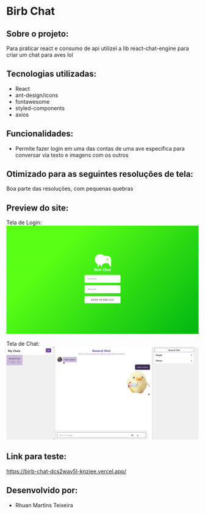 # Birb Chat

## Sobre o projeto:

Para praticar react e consumo de api utilizei a lib react-chat-engine para criar um chat para aves lol


## Tecnologias utilizadas:


- React
- ant-design/icons
- fontawesome
- styled-components
- axios

## Funcionalidades:


- Permite fazer login em uma das contas de uma ave especifica para conversar via texto e imagens com os outros

## Otimizado para as seguintes resoluções de tela:
Boa parte das resoluções, com pequenas quebras


## Preview do site:

Tela de Login:
![preview](/src/assets/images/BirbChatLogin.png "preview")

Tela de Chat:
![preview](/src/assets/images/birchatSendingImage.png "preview")


## Link para teste:
https://birb-chat-dcs2wav5l-knziee.vercel.app/


## Desenvolvido por:

- Rhuan Martins Teixeira

